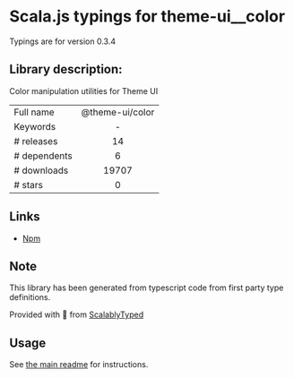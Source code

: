 
# Scala.js typings for theme-ui__color

Typings are for version 0.3.4

## Library description:
Color manipulation utilities for Theme UI

|                    |                 |
| ------------------ | :-------------: |
| Full name          | @theme-ui/color |
| Keywords           | - |
| # releases         | 14 |
| # dependents       | 6 |
| # downloads        | 19707 |
| # stars            | 0 |

## Links
- [Npm](https://www.npmjs.com/package/%40theme-ui%2Fcolor)
    


## Note
This library has been generated from typescript code from first party type definitions.

Provided with :purple_heart: from [ScalablyTyped](https://github.com/oyvindberg/ScalablyTyped)

## Usage
See [the main readme](../../readme.md) for instructions.


